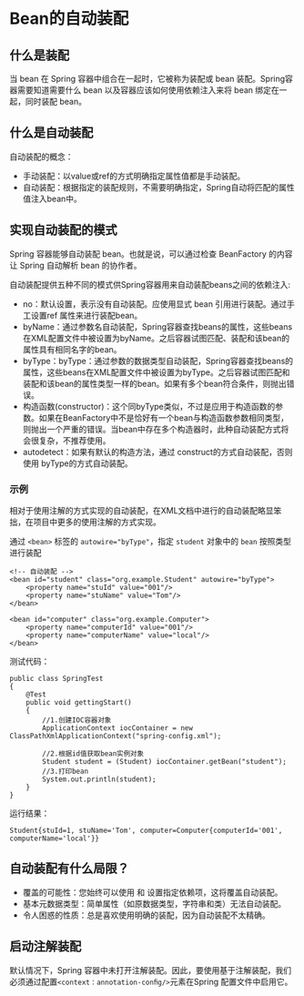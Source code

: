 # Bean的自动装配

## 什么是装配

当 bean 在 Spring 容器中组合在一起时，它被称为装配或 bean 装配。Spring容器需要知道需要什么 bean 以及容器应该如何使用依赖注入来将 bean 绑定在一起，同时装配 bean。

## 什么是自动装配

自动装配的概念：

-   手动装配：以value或ref的方式明确指定属性值都是手动装配。
-   自动装配：根据指定的装配规则，不需要明确指定，Spring自动将匹配的属性值注入bean中。

## 实现自动装配的模式

Spring 容器能够自动装配 bean。也就是说，可以通过检查 BeanFactory 的内容让 Spring 自动解析 bean 的协作者。

自动装配提供五种不同的模式供Spring容器用来自动装配beans之间的依赖注入:

-   no：默认设置，表示没有自动装配。应使用显式 bean 引用进行装配。通过手工设置ref 属性来进行装配bean。
-   byName：通过参数名自动装配，Spring容器查找beans的属性，这些beans在XML配置文件中被设置为byName。之后容器试图匹配、装配和该bean的属性具有相同名字的bean。
-   byType：byType：通过参数的数据类型自动装配，Spring容器查找beans的属性，这些beans在XML配置文件中被设置为byType。之后容器试图匹配和装配和该bean的属性类型一样的bean。如果有多个bean符合条件，则抛出错误。
-   构造函数(constructor)：这个同byType类似，不过是应用于构造函数的参数。如果在BeanFactory中不是恰好有一个bean与构造函数参数相同类型，则抛出一个严重的错误。当bean中存在多个构造器时，此种自动装配方式将会很复杂，不推荐使用。
-   autodetect：如果有默认的构造方法，通过 construct的方式自动装配，否则使用 byType的方式自动装配。

### 示例

相对于使用注解的方式实现的自动装配，在XML文档中进行的自动装配略显笨拙，在项目中更多的使用注解的方式实现。

通过 `<bean>` 标签的 `autowire="byType"`，指定 `student` 对象中的 `bean` 按照类型进行装配

```
<!-- 自动装配 -->
<bean id="student" class="org.example.Student" autowire="byType">
    <property name="stuId" value="001"/>
    <property name="stuName" value="Tom"/>
</bean>

<bean id="computer" class="org.example.Computer">
    <property name="computerId" value="001"/>
    <property name="computerName" value="local"/>
</bean>
```

测试代码：

```
public class SpringTest
{
    @Test
    public void gettingStart()
    {
        //1.创建IOC容器对象
        ApplicationContext iocContainer = new ClassPathXmlApplicationContext("spring-config.xml");

        //2.根据id值获取bean实例对象
        Student student = (Student) iocContainer.getBean("student");
        //3.打印bean
        System.out.println(student);
    }
}
```

运行结果：

```
Student{stuId=1, stuName='Tom', computer=Computer{computerId='001', computerName='local'}}
```

## 自动装配有什么局限？

-   覆盖的可能性：您始终可以使用 和 设置指定依赖项，这将覆盖自动装配。
-   基本元数据类型：简单属性（如原数据类型，字符串和类）无法自动装配。
-   令人困惑的性质：总是喜欢使用明确的装配，因为自动装配不太精确。

## 启动注解装配

默认情况下，Spring 容器中未打开注解装配。因此，要使用基于注解装配，我们必须通过配置`<context：annotation-conﬁg/>`元素在Spring 配置文件中启用它。



